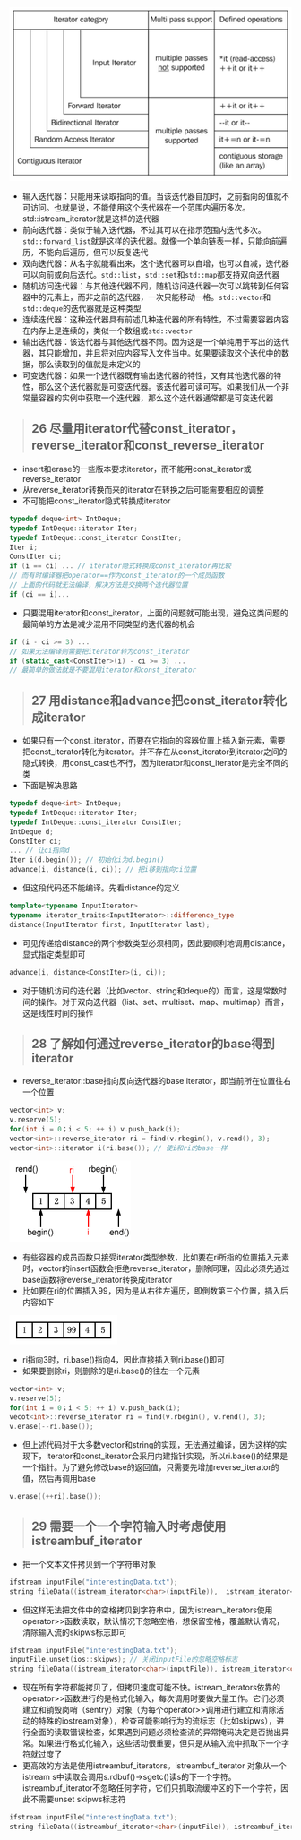 ![](../images/4-1.png)

* 输入迭代器：只能用来读取指向的值。当该迭代器自加时，之前指向的值就不可访问。也就是说，不能使用这个迭代器在一个范围内遍历多次。std::istream_iterator就是这样的迭代器
* 前向迭代器：类似于输入迭代器，不过其可以在指示范围内迭代多次。`std::forward_list`就是这样的迭代器。就像一个单向链表一样，只能向前遍历，不能向后遍历，但可以反复迭代
* 双向迭代器：从名字就能看出来，这个迭代器可以自增，也可以自减，迭代器可以向前或向后迭代。`std::list`，`std::set`和`std::map`都支持双向迭代器
* 随机访问迭代器：与其他迭代器不同，随机访问迭代器一次可以跳转到任何容器中的元素上，而非之前的迭代器，一次只能移动一格。`std::vector`和`std::deque`的迭代器就是这种类型
* 连续迭代器：这种迭代器具有前述几种迭代器的所有特性，不过需要容器内容在内存上是连续的，类似一个数组或`std::vector`
* 输出迭代器：该迭代器与其他迭代器不同。因为这是一个单纯用于写出的迭代器，其只能增加，并且将对应内容写入文件当中。如果要读取这个迭代中的数据，那么读取到的值就是未定义的
* 可变迭代器：如果一个迭代器既有输出迭代器的特性，又有其他迭代器的特性，那么这个迭代器就是可变迭代器。该迭代器可读可写。如果我们从一个非常量容器的实例中获取一个迭代器，那么这个迭代器通常都是可变迭代器

> ## 26 尽量用iterator代替const_iterator，reverse_iterator和const_reverse_iterator
* insert和erase的一些版本要求iterator，而不能用const_iterator或reverse_iterator
* 从reverse_iterator转换而来的iterator在转换之后可能需要相应的调整
* 不可能把const_iterator隐式转换成iterator
```cpp
typedef deque<int> IntDeque;
typedef IntDeque::iterator Iter;
typedef IntDeque::const_iterator ConstIter;
Iter i;
ConstIter ci;
if (i == ci) ... // iterator隐式转换成const_iterator再比较
// 而有时编译器把operator==作为const_iterator的一个成员函数
// 上面的代码就无法编译，解决方法是交换两个迭代器位置
if (ci == i)...
```
* 只要混用iterator和const_iterator，上面的问题就可能出现，避免这类问题的最简单的方法是减少混用不同类型的迭代器的机会
```cpp
if (i - ci >= 3) ...
// 如果无法编译则需要把iterator转为const_iterator
if (static_cast<ConstIter>(i) - ci >= 3) ...
// 最简单的做法就是不要混用iterator和const_iterator
```

> ## 27 用distance和advance把const_iterator转化成iterator
* 如果只有一个const_iterator，而要在它指向的容器位置上插入新元素，需要把const_iterator转化为iterator。并不存在从const_iterator到iterator之间的隐式转换，用const_cast也不行，因为iterator和const_iterator是完全不同的类
* 下面是解决思路
```cpp
typedef deque<int> IntDeque;
typedef IntDeque::iterator Iter;
typedef IntDeque::const_iterator ConstIter;
IntDeque d;
ConstIter ci;
... // 让ci指向d
Iter i(d.begin()); // 初始化i为d.begin()
advance(i, distance(i, ci)); // 把i移到指向ci位置
```
* 但这段代码还不能编译。先看distance的定义
```cpp
template<typename InputIterator>
typename iterator_traits<InputIterator>::difference_type
distance(InputIterator first, InputIterator last);
```
* 可见传递给distance的两个参数类型必须相同，因此要顺利地调用distance，显式指定类型即可
```cpp
advance(i, distance<ConstIter>(i, ci));
```
* 对于随机访问的迭代器（比如vector、string和deque的）而言，这是常数时间的操作。对于双向迭代器（list、set、multiset、map、multimap）而言，这是线性时间的操作

> ## 28 了解如何通过reverse_iterator的base得到iterator
* reverse_iterator::base指向反向迭代器的base iterator，即当前所在位置往右一个位置
```cpp
vector<int> v;
v.reserve(5);
for(int i = 0；i < 5; ++ i) v.push_back(i);
vector<int>::reverse_iterator ri = find(v.rbegin(), v.rend(), 3);
vector<int>::iterator i(ri.base()); // 使i和ri的base一样
```

![](../images/4-2.png)

* 有些容器的成员函数只接受iterator类型参数，比如要在ri所指的位置插入元素时，vector的insert函数会拒绝reverse_iterator，删除同理，因此必须先通过base函数将reverse_iterator转换成iterator
* 比如要在ri的位置插入99，因为是从右往左遍历，即倒数第三个位置，插入后内容如下

![](../images/4-3.png)

* ri指向3时，ri.base()指向4，因此直接插入到ri.base()即可
* 如果要删除ri，则删除的是ri.base()的往左一个元素
```cpp
vector<int> v;
v.reserve(5);
for(int i = 0；i < 5; ++ i) v.push_back(i);
vecot<int>::reverse_iterator ri = find(v.rbegin(), v.rend(), 3);
v.erase(--ri.base());
```
* 但上述代码对于大多数vector和string的实现，无法通过编译，因为这样的实现下，iterator和const_iterator会采用内建指针实现，所以ri.base()的结果是一个指针。为了避免修改base的返回值，只需要先增加reverse_iterator的值，然后再调用base
```cpp
v.erase((++ri).base());
```

> ## 29 需要一个一个字符输入时考虑使用istreambuf_iterator
* 把一个文本文件拷贝到一个字符串对象
```cpp
ifstream inputFile("interestingData.txt");
string fileData((istream_iterator<char>(inputFile)),  istream_iterator<char>());
```
* 但这样无法把文件中的空格拷贝到字符串中，因为istream_iterators使用operator>>函数读取，默认情况下忽略空格，想保留空格，覆盖默认情况，清除输入流的skipws标志即可
```cpp
ifstream inputFile("interestingData.txt");
inputFile.unset(ios::skipws); // 关闭inputFile的忽略空格标志
string fileData((istream_iterator<char>(inputFile)), istream_iterator<char>());
```
* 现在所有字符都能拷贝了，但拷贝速度可能不快。istream_iterators依靠的operator>>函数进行的是格式化输入，每次调用时要做大量工作。它们必须建立和销毁岗哨（sentry）对象（为每个operator>>调用进行建立和清除活动的特殊的iostream对象），检查可能影响行为的流标志（比如skipws），进行全面的读取错误检查，如果遇到问题必须检查流的异常掩码决定是否抛出异常。如果进行格式化输入，这些活动很重要，但只是从输入流中抓取下一个字符就过度了
* 更高效的方法是使用istreambuf_iterators。istreambuf_iterator<char> 对象从一个istream s中读取会调用s.rdbuf()->sgetc()读s的下一个字符。istreambuf_iterator不忽略任何字符，它们只抓取流缓冲区的下一个字符，因此不需要unset skipws标志符
```cpp
ifstream inputFile("interestingData.txt");
string fileData((istreambuf_iterator<char>(inputFile)), istreambuf_iterator<char>());
```
